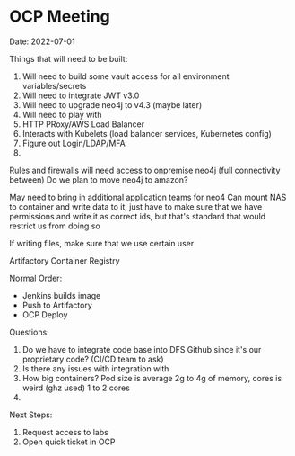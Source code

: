 # OCP Meeting

Date: 2022-07-01

Things that will need to be built:

1. Will need to build some vault access for all environment variables/secrets
2. Will need to integrate JWT v3.0
3. Will need to upgrade neo4j to v4.3 (maybe later)
4. Will need to play with 
5. HTTP PRoxy/AWS Load Balancer
6. Interacts with Kubelets (load balancer services, Kubernetes config)
7. Figure out Login/LDAP/MFA
8. 


Rules and firewalls will need access to onpremise neo4j (full connectivity between)
Do we plan to move neo4j to amazon?

May need to bring in additional application teams for neo4
Can mount NAS to container and write data to it, just have to make sure that we have permissions
and write it as correct ids, but that's standard that would restrict us from doing so

If writing files, make sure that we use certain user

Artifactory Container Registry

Normal Order:
- Jenkins builds image
- Push to Artifactory
- OCP Deploy 



Questions:
1. Do we have to integrate code base into DFS Github since it's our proprietary code? (CI/CD team to ask)
2. Is there any issues with integration with 
3. How big containers? Pod size is average 2g to 4g of memory, cores is weird (ghz used) 1 to 2 cores
4. 


Next Steps:

1. Request access to labs
2. Open quick ticket in OCP 
